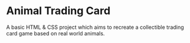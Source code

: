 # Animal Trading Card

A basic HTML & CSS project which aims to recreate a collectible trading card
game based on real world animals. 
